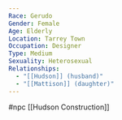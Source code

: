 ```yaml
---
Race: Gerudo
Gender: Female
Age: Elderly
Location: Tarrey Town
Occupation: Designer
Type: Medium
Sexuality: Heterosexual
Relationships:
  - "[[Hudson]] (husband)"
  - "[[Mattison]] (daughter)"
---
```

 #npc [[Hudson Construction]]


